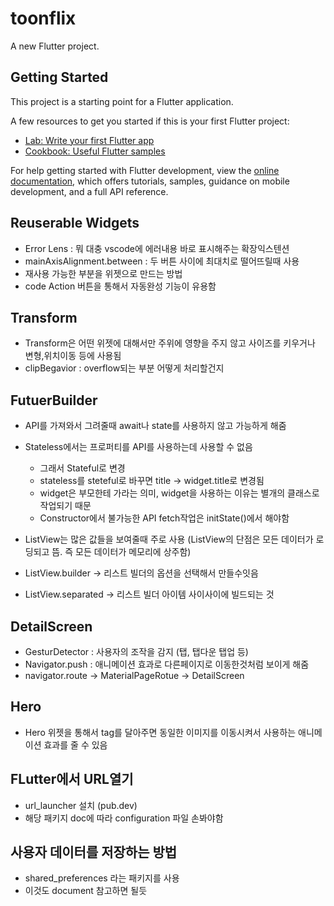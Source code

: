 # toonflix

A new Flutter project.

## Getting Started

This project is a starting point for a Flutter application.

A few resources to get you started if this is your first Flutter project:

- [Lab: Write your first Flutter app](https://docs.flutter.dev/get-started/codelab)
- [Cookbook: Useful Flutter samples](https://docs.flutter.dev/cookbook)

For help getting started with Flutter development, view the
[online documentation](https://docs.flutter.dev/), which offers tutorials,
samples, guidance on mobile development, and a full API reference.


## Reuserable Widgets
- Error Lens : 뭐 대충 vscode에 에러내용 바로 표시해주는 확장익스텐션
- mainAxisAlignment.between : 두 버튼 사이에 최대치로 떨어뜨릴때 사용
- 재사용 가능한 부분을 위젯으로 만드는 방법
- code Action 버튼을 통해서 자동완성 기능이 유용함

## Transform
- Transform은 어떤 위젯에 대해서만 주위에 영향을 주지 않고 사이즈를 키우거나 변형,위치이동 등에 사용됨
- clipBegavior : overflow되는 부분 어떻게 처리할건지

## FutuerBuilder
- API를 가져와서 그려줄때 await나 state를 사용하지 않고 가능하게 해줌
- Stateless에서는 프로퍼티를 API를 사용하는데 사용할 수 없음 
  - 그래서 Stateful로 변경
  - stateless를 steteful로 바꾸면 title -> widget.title로 변경됨
  - widget은 부모한테 가라는 의미, widget을 사용하는 이유는 별개의 클래스로 작업되기 때문
  - Constructor에서 불가능한 API fetch작업은 initState()에서 해야함

- ListView는 많은 값들을 보여줄때 주로 사용 (ListView의 단점은 모든 데이터가 로딩되고 뜸. 즉 모든 데이터가 메모리에 상주함)
- ListView.builder -> 리스트 빌더의 옵션을 선택해서 만들수잇음
- ListView.separated -> 리스트 빌더 아이템 사이사이에 빌드되는 것

## DetailScreen
- GesturDetector : 사용자의 조작을 감지 (탭, 탭다운 탭업 등)
- Navigator.push : 애니메이션 효과로 다른페이지로 이동한것처럼 보이게 해줌
- navigator.route -> MaterialPageRotue -> DetailScreen

## Hero
- Hero 위젯을 통해서 tag를 달아주면 동일한 이미지를 이동시켜서 사용하는 애니메이션 효과를 줄 수 있음

## FLutter에서 URL열기
- url_launcher 설치 (pub.dev)
- 해당 패키지 doc에 따라 configuration 파일 손봐야함

## 사용자 데이터를 저장하는 방법
- shared_preferences 라는 패키지를 사용
- 이것도 document 참고하면 될듯